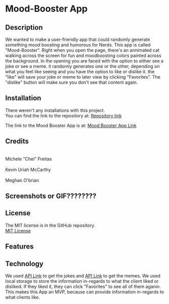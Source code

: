 # Mood-Booster App
## Description 

We wanted to make a user-friendly app that could randomly generate something mood boosting and humorous for Nerds. This app is called "Mood-Booster". Right when you open the page, there's an annimated cat walking across the screen for fun and moodboosting colors painted across the background. In the opening you are faced with the option to either see a joke or see a meme. it randomly generates one or the other, depending on what you feel like seeing and you have the option to like or dislike it. the "like" will save your joke or meme to later view by clicking "Favorites". The "dislike" button will make sure you don't see that content again.

## Installation 

There weren't any installations with this project.  
You can find the link to the repository at:
[Repository link](https://github.com/123sites/Mood-Booster.git)

The link to the Mood Booster App is at:
[Mood Booster App Link](https://123sites.github.io/Mood-Booster/)

## Credits 
<br>Michele "Chel" Freitas</br>
<br>Kevin Uriah McCarthy</br>
<br>Meghan O'brian</br>

## Screenshots or GIF????????


## License 

The MIT license is in the GitHub repository.  
[MIT License](https://github.com/123sites/Mood-Booster/blob/main/LICENSE)

## Features

## Technology

We used [API Link](https://rapidapi.com/humorapi/api/humor-jokes-and-memes) to get the jokes and [API Link](https://programming-memes-images.p.rapidapi.com/v1/memes) to get the memes.  We used local storage to store the information in-regards to what the client liked or disliked.  If they liked it, they can click "Favorites" to see all of them aganin.  This makes this App an MVP, because can provide information in-regards to what clients like.
